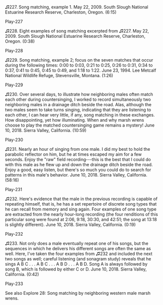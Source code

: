 ♫227. Song matching, example 1. May 22, 2009. South Slough National
Estuarine Research Reserve, Charleston, Oregon. (6:15)

Play-227

♫228. Eight examples of song matching excerpted from ♫227. May 22, 2009.
South Slough National Estuarine Research Reserve, Charleston, Oregon.
(0:38)

Play-228

♫229. Song matching, example 2; focus on the seven matches that occur
during the following times: 0:00 to 0:03, 0:21 to 0:25, 0:26 to 0:31,
0:34 to 0:37, 0:41 to 0:45, 0:45 to 0:49, and 1:18 to 1:22. June 23,
1994. Lee Metcalf National Wildlife Refuge, Stevensville, Montana.
(1:26)

Play-229

♫230. Over several days, to illustrate how neighboring males often match
each other during countersinging, I worked to record simultaneously two
neighboring males in a drainage ditch beside the road. Alas, although
the two males seem to take turns singing, indicating that they are
listening to each other, I can hear very little, if any, song matching
in these exchanges. How disappointing, yet how illuminating. When and
why marsh wrens choose to play the matched countersinging game remains a
mystery! June 10, 2018. Sierra Valley, California. (10:59)

Play-230

♫231. Nearly an hour of singing from one male. I did my best to hold the
parabolic reflector on him, but he at times escaped my aim for a few
seconds. Enjoy the "raw" field recording---this is the best that I could
do with this male as he flew up and down the drainage ditch beside the
road. Enjoy a good, easy listen, but there's so much you could do to
search for patterns in this male's behavior. June 10, 2018. Sierra
Valley, California. (58:16)

Play-231

♫232. Here's evidence that the male in the previous recording is capable
of repeating himself, that is, he has a set repertoire of discrete song
types that he can recall from memory and sing again. Four examples of
one song type are extracted from the nearly hour-long recording (the
four renditions of this particular song were found at 2:06, 9:18, 30:30,
and 42:51; the song at 13:18 is slightly different). June 10, 2018.
Sierra Valley, California. (0:19)

Play-232

♫233. Not only does a male eventually repeat one of his songs, but the
sequences in which he delivers his different songs are often the same as
well. Here, I've taken the four examples from ♫232 and included the next
two songs as well; careful listening (and sonagram study) reveals that
he sings A B C . . . A B C . . . A B D . . . A B D. Song A is always
followed by song B, which is followed by either C or D. June 10, 2018.
Sierra Valley, California. (0:42)

Play-233

See also Explore 28: Song matching by neighboring western male marsh
wrens.
